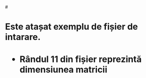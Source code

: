 #<h1>**Este atașat exemplu de fișier de intarare.**<h1>
* Rândul 11 din fișier reprezintă dimensiunea matricii

